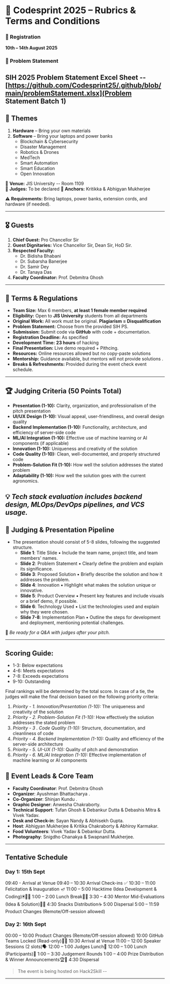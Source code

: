 # 🚀 Codesprint 2025 – Rubrics & Terms and Conditions

### 📅 Registration  
**10th – 14th August 2025**

### 🧩 Problem Statement  
**SIH 2025**
Problem Statement Excel Sheet -- [https://github.com/Codesprint25/.github/blob/main/problemStatement.xlsx](Problem Statement Batch 1)
---

## 🎯 Themes

1. **Hardware** – Bring your own materials  
2. **Software** – Bring your laptops and power banks  
   - Blockchain & Cybersecurity  
   - Disaster Management  
   - Robotics & Drones  
   - MedTech  
   - Smart Automation  
   - Smart Education  
   - Open Innovation  

📍 **Venue:** JIS University -- Room 1109  
👥 **Judges:** To be declared
🎤 **Anchors:** Kritikka & Abhigyan Mukherjee  

⚠️ **Requirements:** Bring laptops, power banks, extension cords, and hardware (if needed).

---

## 🎖 Guests

1. **Chief Guest:** Pro Chancellor Sir  
2. **Guest Dignitaries:** Vice Chancellor Sir, Dean Sir, HoD Sir.  
3. **Respected Faculty:**  
   - Dr. Bidisha Bhabani  
   - Dr. Subarsha Banerjee  
   - Dr. Samir Dey  
   - Dr. Tanaya Das
4. **Faculty Coordinator:** Prof. Debmitra Ghosh  

---

## 📜 Terms & Regulations

- **Team Size:** Max 6 members, **at least 1 female member required**  
- **Eligibility:** Open to **JIS University** students from all departments  
- **Original Work:** All work must be original. **Plagiarism = Disqualification**  
- **Problem Statement:** Choose from the provided SIH PS.
- **Submission:** Submit code via **GitHub** with code + documentation.
- **Registration Deadline:** As specified  
- **Development Time:** **23 hours** of hacking  
- **Final Presentation:** Live demo required + Pithcing. 
- **Resources:** Online resources allowed but no copy-paste solutions  
- **Mentorship:** Guidance available, but mentors will not provide solutions  .
- **Breaks & Refreshments:** Provided during the event check event schedule.

---

## 🏆 Judging Criteria (50 Points Total)

- **Presentation (1-10):** Clarity, organization, and professionalism of the pitch presentation
- **UI/UX Design (1-10):** Visual appeal, user-friendliness, and overall design quality
- **Backend Implementation (1-10):** Functionality, architecture, and efficiency of server-side code
- **ML/AI Integration (1-10):** Effective use of machine learning or AI components (if applicable)
- **Innovation (1-10):** Uniqueness and creativity of the solution
- **Code Quality (1-10):** Clean, well-documented, and properly structured code
- **Problem-Solution Fit (1-10):** How well the solution addresses the stated problem
- **Adaptability (1-10):** How well the solution goes with the current agronomics.

💡 *Tech stack evaluation includes backend design, MLOps/DevOps pipelines, and VCS usage.*
---

## 📝 Judging & Presentation Pipeline

- The presentation should consist of 5-8 slides, following the suggested structure.
    - **Slide 1**: Title Slide
    ▪ Include the team name, project title, and team members' names.
    - **Slide 2**: Problem Statement
    ▪ Clearly define the problem and explain its significance.
    - **Slide 3**: Proposed Solution
    ▪ Briefly describe the solution and how it addresses the problem.
    - **Slide 4**: Innovation
    ▪ Highlight what makes the solution unique or innovative.
    - **Slide 5**: Product Overview
    ▪ Present key features and include visuals or a brief demo, if possible.
    - **Slide 6**: Technology Used
    ▪ List the technologies used and explain why they were chosen.
    - **Slide 7-8**: Implementation Plan
    ▪ Outline the steps for development and deployment, mentioning potential
    challenges.

🎤 *Be ready for a Q&A with judges after your pitch.*

---

## Scoring Guide:

- 1-3: Below expectations
- 4-6: Meets expectations
- 7-8: Exceeds expectations
- 9-10: Outstanding

Final rankings will be determined by the total score. In case of a tie, the judges will make the final decision based on the following priority criteria:

1. *Priority - 1. Innovation/Presentation (1-10):* The uniqueness and creativity of the solution
2. *Priority - 2. Problem-Solution Fit (1-10):* How effectively the solution addresses the stated problem
3. *Priority - 3 . Code Quality (1-10):* Structure, documentation, and cleanliness of code
4. *Priority - 4. Backend Implementation (1-10):* Quality and efficiency of the server-side architecture
5. *Priority - 5. UI-UX (1-10):* Quality of pitch and demonstration
6. *Priority - 6. ML/AI Integration (1-10):* Effective implementation of machine learning or AI components

## 👥 Event Leads & Core Team

- **Faculty Coordinator**: Prof. Debmitra Ghosh
- **Organizer**: Ayushman Bhattacharya .
- **Co-Organizer**: Shinjan Kundu .
- **Graphic Designer**: Anwesha Chakraborty.
- **Technical Support**: Tufan Ghosh & Debankur Dutta & Debashis Mitra & Vivek Yadav.
- **Desk and Check-in**: Sayan Nandy & Abhisekh Gupta.
- **Host**:  Abhigyan Mukherjee & Kritika Chakraborty & Abhiroy Karmakar.
- **Food Volunteers**: Vivek  Yadav & Debankur  Dutta.
- **Photography**: Snigdho Chanakya & Swapnanil Mukherjee.

---

## Tentative Schedule 
### Day 1: 15th Sept

09:40	- Arrival at Venue
09:40 – 10:30	Arrival Check-ins ✅ 
10:30 – 11:00	Felicitation & Inauguration 🪔 
11:00 – 5:00	Hacktime (Idea Development & Coding)🖲️🧑‍💻
1:00 – 2:00	Lunch Break🍕🤤
3:30 – 4:30	Mentor Mid-Evaluations (Idea & Solution)👾🤖
4:30	Snacks Distribution☕
5:00	Dispersal
5:00 – 11:59	Product Changes (Remote/Off-session allowed)

### Day 2: 16th Sept

00:00 – 10:00	Product Changes (Remote/Off-session allowed)
10:00	GitHub Teams Locked (Read-only)🧑‍💻
10:30	Arrival at Venue
11:00 – 12:00	Speaker Sessions (2 slots)🗣️
12:00 – 1:00	Judges Lunch🍕
12:00 – 1:00	Lunch (Participants)🍟
1:00 – 3:30	Judgement Rounds
1:00 – 4:00	Prize Distribution & Winner Announcements🏆🥇
4:30	Dispersal


> The event is being hosted on Hack2Skill --
---



